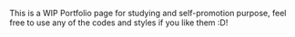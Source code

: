 This is a WIP Portfolio page for studying and self-promotion purpose, feel free to use any of the codes and styles if you like them :D!
